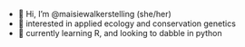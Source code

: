 - 👋 Hi, I’m @maisiewalkerstelling (she/her)
- 👀 interested in applied ecology and conservation genetics
- 🌱 currently learning R, and looking to dabble in python

<!---
maisiewalkerstelling/maisiewalkerstelling is a ✨ special ✨ repository because its `README.md` (this file) appears on your GitHub profile.
You can click the Preview link to take a look at your changes.
--->
